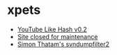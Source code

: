 xpets
=====

* [YouTube Like Hash v0.2](ylh/)
* [Site closed for maintenance](closed/)
* [Simon Thatam's svndumpfilter2](svn-tools/svndumpfilter2)
